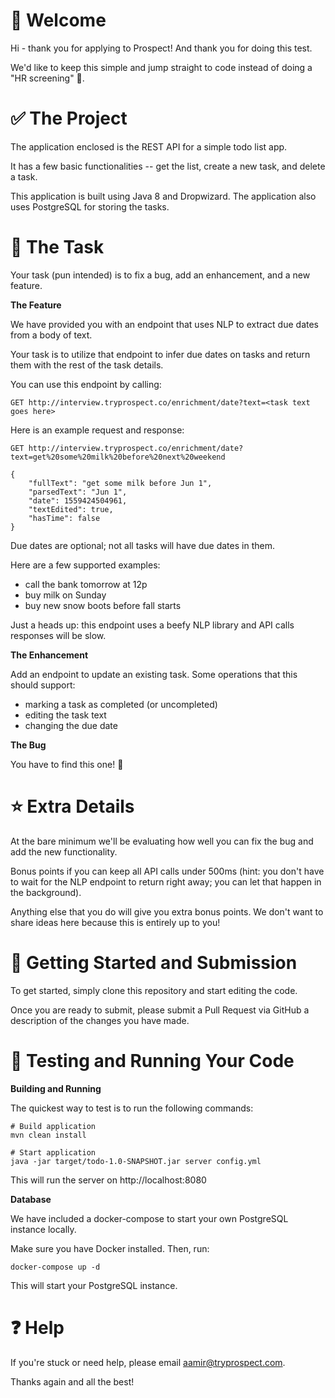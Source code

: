 # 👋 Welcome

Hi - thank you for applying to Prospect! And thank you for doing this 
test.

We'd like to keep this simple and jump straight to code instead of
doing a "HR screening" 🙂.

# ✅ The Project

The application enclosed is the REST API for a simple todo list app.

It has a few basic functionalities -- get the list, create a new task,
and delete a task.

This application is built using Java 8 and Dropwizard. The application
also uses PostgreSQL for storing the tasks.

# 📝 The Task

Your task (pun intended) is to fix a bug, add an enhancement, and a new
feature.

**The Feature**

We have provided you with an endpoint that uses NLP to extract due dates
from a body of text. 

Your task is to utilize that endpoint to infer due dates on tasks and
return them with the rest of the task details.

You can use this endpoint by calling:

```
GET http://interview.tryprospect.co/enrichment/date?text=<task text goes here>
```

Here is an example request and response:

```
GET http://interview.tryprospect.co/enrichment/date?text=get%20some%20milk%20before%20next%20weekend

{
    "fullText": "get some milk before Jun 1",
    "parsedText": "Jun 1",
    "date": 1559424504961,
    "textEdited": true,
    "hasTime": false
}
```

Due dates are optional; not all tasks will have due dates in them.

Here are a few supported examples:

- call the bank tomorrow at 12p
- buy milk on Sunday
- buy new snow boots before fall starts

Just a heads up: this endpoint uses a beefy NLP library and API calls
responses will be slow.
  
**The Enhancement**

Add an endpoint to update an existing task. Some operations that this
should support:

- marking a task as completed (or uncompleted)
- editing the task text
- changing the due date

**The Bug**

You have to find this one! 🙂

# ⭐️ Extra Details

At the bare minimum we'll be evaluating how well you can fix the bug and
add the new functionality.

Bonus points if you can keep all API calls under 500ms (hint: you don't
have to wait for the NLP endpoint to return right away; you can let that
happen in the background).

Anything else that you do will give you extra bonus points. We don't
want to share ideas here because this is entirely up to you!

# 🎯 Getting Started and Submission

To get started, simply clone this repository and start editing the
code.

Once you are ready to submit, please submit a Pull Request via GitHub
a description of the changes you have made.

# 🚀 Testing and Running Your Code

**Building and Running**

The quickest way to test is to run the following commands:

```
# Build application
mvn clean install

# Start application
java -jar target/todo-1.0-SNAPSHOT.jar server config.yml
```

This will run the server on http://localhost:8080

**Database**

We have included a docker-compose to start your own PostgreSQL instance
locally.

Make sure you have Docker installed. Then, run:

```
docker-compose up -d
```

This will start your PostgreSQL instance.

# ❓ Help

If you're stuck or need help, please email aamir@tryprospect.com.

Thanks again and all the best!
